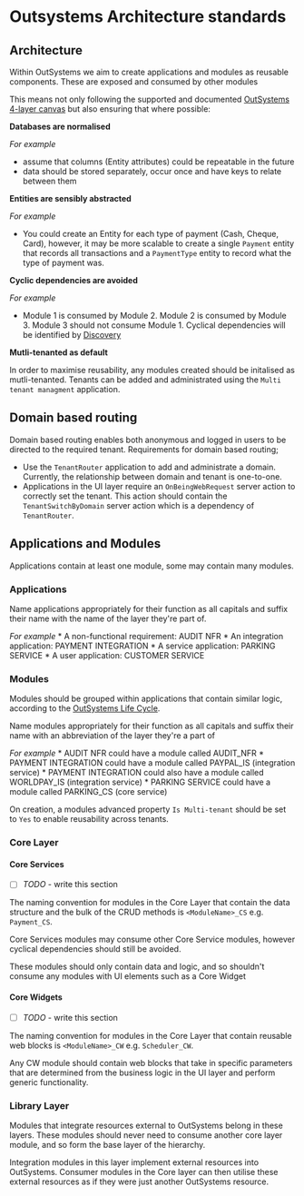 # Outsystems Architecture standards

## Architecture
Within OutSystems we aim to create applications and modules as reusable components. These are exposed and consumed by other modules

This means not only following the supported and documented [OutSystems 4-layer canvas](https://success.outsystems.com/Support/Enterprise_Customers/Maintenance_and_Operations/Designing_the_architecture_of_your_OutSystems_applications/01_The_4_Layer_Canvas) but also ensuring that where possible:

**Databases are normalised** 

_For example_
* assume that columns (Entity attributes) could be repeatable in the future
* data should be stored separately, occur once and have keys to relate between them

**Entities are sensibly abstracted**

_For example_
* You could create an Entity for each type of payment (Cash, Cheque, Card), however, it may be more scalable to create a single `Payment` entity that records all transactions and a `PaymentType` entity to record what the type of payment was.

**Cyclic dependencies are avoided**

_For example_
* Module 1 is consumed by Module 2. Module 2 is consumed by Module 3. Module 3 should not consume Module 1. Cyclical dependencies will be identified by [Discovery](https://lgss-dev.outsystemsenterprise.com/Discovery/)

**Mutli-tenanted as default**

In order to maximise reusability, any modules created should be initalised as mutli-tenanted.
Tenants can be added and administrated using the `Multi tenant managment` application.

## Domain based routing

Domain based routing enables both anonymous and logged in users to be directed to the required tenant. Requirements for domain based routing;
* Use the `TenantRouter` application to add and administrate a domain. Currently, the relationship between domain and tenant is one-to-one.
* Applications in the UI layer require an `OnBeingWebRequest` server action to correctly set the tenant. This action should contain the `TenantSwitchByDomain` server action which is a dependency of `TenantRouter`.

## Applications and Modules
Applications contain at least one module, some may contain many modules.

### Applications
Name applications appropriately for their function as all capitals and suffix their name with the name of the layer they're part of.

_For example_
	* A non-functional requirement: AUDIT NFR
	* An integration application: PAYMENT INTEGRATION
	* A service application: PARKING SERVICE
	* A user application: CUSTOMER SERVICE

### Modules
Modules should be grouped within applications that contain similar logic, according to the [OutSystems Life Cycle](https://success.outsystems.com/Evaluation/Lifecycle_Management).

Name modules appropriately for their function as all capitals and suffix their name with an abbreviation of the layer they're a part of

_For example_
	* AUDIT NFR could have a module called AUDIT_NFR
	* PAYMENT INTEGRATION could have a module called PAYPAL_IS (integration service)
	* PAYMENT INTEGRATION could also have a module called WORLDPAY_IS (integration service)
	* PARKING SERVICE could have a module called PARKING_CS (core service)

On creation, a modules advanced property `Is Multi-tenant` should be set to `Yes` to enable reusability across tenants.

### Core Layer

#### Core Services
* [ ] _TODO_ - write this section

The naming convention for modules in the Core Layer that contain the data structure and the bulk of the CRUD methods is `<ModuleName>_CS` e.g. `Payment_CS`.

Core Services modules may consume other Core Service modules, however cyclical dependencies should still be avoided.

These modules should only contain data and logic, and so shouldn't consume any modules with UI elements such as a Core Widget

#### Core Widgets
* [ ] _TODO_ - write this section 

The naming convention for modules in the Core Layer that contain reusable web blocks is `<ModuleName>_CW` e.g. `Scheduler_CW`.

Any CW module should contain web blocks that take in specific parameters that are determined from the business logic in the UI layer and perform generic functionality.

### Library Layer

Modules that integrate resources external to OutSystems belong in these layers. These modules should never need to consume another core layer module, and so form the base layer of the hierarchy.

Integration modules in this layer implement external resources into OutSystems. Consumer modules in the Core layer can then utilise these external resources as if they were just another OutSystems resource.
